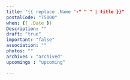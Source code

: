 ```yaml
---
title: "{{ replace .Name "-" " " | title }}"
postalCode: "75000" 
when: {{ .Date }}
Description: ""
draft: "true"
important: "false"
association: ""
photos: ""
archives : "archived"
upcomings : "upcoming"

---
```

